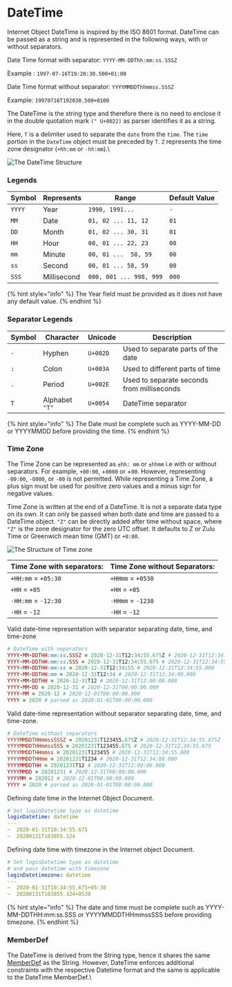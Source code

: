 # DateTime

Internet Object DateTime is inspired by the ISO 8601 format. DateTime can be passed as a string and is represented in the following ways, with or without separators.&#x20;

Date Time format with separator: `YYYY-MM-DDThh:mm:ss.SSSZ`&#x20;

Example : `1997-07-16T19:20:30.500+01:00`&#x20;

Date Time format without separator: `YYYYMMDDThhmmss.SSSZ`

Example: `19970716T192030.500+0100`

The DateTime is the string type and therefore there is no need to enclose it in the double quotation mark `(" U+0022)` as parser identifies it as a string.

Here, `T` is a delimiter used to separate the `date` from the `time`. The `time` portion in the `DateTime` object must be preceded by `T`.  `Z` represents the  time zone designator (`+hh:mm` or `-hh:mm`).\


![The DateTime Structure](https://lh5.googleusercontent.com/HZfCS7ZFKQQw-QG7mFfJSeHzQ3C53tnIWbLCab5EVlghVyn-ZMeNm0C7qifdI315eqZn5ifoRJ7rJ8R8NBTQeIAUGFFCy7bIju6SyenaKmU\_Ryr8T\_toC9DZrAVKUTDHjQxcbK-D)

### Legends&#x20;

| **Symbol** | Represents  | Range                   | Default Value |
| ---------- | ----------- | ----------------------- | ------------- |
| `YYYY`     | Year        | `1990, 1991...`         | `-`           |
| `MM`       | Date        | `01, 02 ... 11, 12`     | `01`          |
| `DD`       | Month       | `01, 02 ... 30, 31`     | `01`          |
| `HH`       | Hour        | `00, 01 ... 22, 23`     | `00`          |
| `mm`       | Minute      | `00, 01 ...  58, 59`    | `00`          |
| `ss`       | Second      | `00, 01 ... 58, 59`     | `00`          |
| `SSS`      | Millisecond | `000, 001 ... 998, 999` | `000`         |

{% hint style="info" %}
The Year field must be provided as it does not have any default value.
{% endhint %}

### Separator Legends

| **Symbol** | **Character**     | **Unicode** | **Description**                            |
| ---------- | ----------------- | ----------- | ------------------------------------------ |
| `-`        | Hyphen            | `U+002D`    | Used to separate parts of the date         |
| `:`        | Colon             | `U+003A`    | Used to different parts of time            |
| `.`        | Period            | `U+002E`    | Used to separate seconds from milliseconds |
| `T`        | Alphabet `"T"`    | `U+0054`    | DateTime separator                         |

{% hint style="info" %}
The Date must be complete such as YYYY-MM-DD or YYYYMMDD before providing the time.
{% endhint %}

### **Time Zone**

The Time Zone can be represented as `±hh: mm` or `±hhmm` i.e with or without separators. For example, `+00:00`, +`0000` or +`00`. However, representing `-00:00`, `-0000`, or `-00` is not permitted. While representing a Time Zone, a plus sign must be used for positive zero values and a minus sign for negative values.&#x20;

Time Zone is written at the end of a DateTime. It is not a separate data type on its own. It can only be passed when both date and time are passed to a DateTime object. `"Z"` can be directly added after time without space, where `"Z"` is the zone designator for the zero UTC offset. It defaults to Z or Zulu Time or Greenwich mean time (GMT) or `+0:00`.&#x20;

![The Structure of Time zone](https://lh3.googleusercontent.com/8FcFnhPMOD7gRgXIiY8Ov\_w0YQwMy-rV7MK4vc2OLhKdkrSsoQadwU46h1RumE2OP76pAsgGG1lC4JpkvoHpvS\_z581-N-x3HocwPJl9Q7XpqcdZeaDmfFX8wdch6NPPwnbP\_qmT)

| **Time Zone with separators:** | **Time Zone without Separators:** |
| ------------------------------ | --------------------------------- |
| `+HH:mm` = `+05:30`            | `+HHmm` = `+0530`                 |
| `+HH` = `+05`                  | `+HH` = `+05`                     |
| `-HH:mm` = `-12:30`            | `-HHmm` = `-1230`                 |
| `-HH` = `-12`                  | `-HH` = `-12`                     |

Valid date-time representation with separator separating date, time, and time-zone

```ruby
# DateTime with separators 
YYYY-MM-DDTHH:mm:ss.SSSZ = 2020-12-31T12:34:55.675Z # 2020-12-31T12:34:55.675Z
YYYY-MM-DDTHH:mm:ss.SSS	= 2020-12-31T12:34:55.675 # 2020-12-31T12:34:55.675
YYYY-MM-DDTHH:mm:ss = 2020-12-31T12:34:55 # 2020-12-31T12:34:55.000
YYYY-MM-DDTHH:mm = 2020-12-31T12:34 # 2020-12-31T12:34:00.000
YYYY-MM-DDTHH = 2020-12-31T12 # 2020-12-31T12:00:00.000
YYYY-MM-DD = 2020-12-31 # 2020-12-31T00:00:00.000
YYYY-MM = 2020-12 # 2020-12-01T00:00:00.000
YYYY = 2020 # parsed as 2020-01-01T00:00:00.000
```

Valid date-time representation without separator separating date, time, and time-zone.

```ruby
# DateTime without separators 
YYYYMMDDTHHmmssSSSZ	= 20201231T123455.675Z # 2020-12-31T12:34:55.675Z
YYYYMMDDTHHmmssSSS = 20201231T123455.675 # 2020-12-31T12:34:55.675
YYYYMMDDTHHmmss = 20201231T123455 # 2020-12-31T12:34:55.000
YYYYMMDDTHHmm = 20201231T1234 # 2020-12-31T12:34:00.000
YYYYMMDDTHH	= 20201231T12 # 2020-12-31T12:00:00.000
YYYYMMDD = 20201231 # 2020-12-31T00:00:00.000
YYYYMM = 202012 # 2020-12-01T00:00:00.000
YYYY = 2020 # parsed as 2020-01-01T00:00:00.000
```

Defining date time in the Internet Object Document.

```yaml
# Set loginDatetime type as datetime  
loginDatetime: datetime
---
~  2020-01-31T10:34:55.675
~  20200131T103855.324
```

Defining date time with timezone in the Internet object Document.

```yaml
# Set loginDatetime type as datetime 
# and pass datetime with timezone
loginDatetimezone: datetime
---
~  2020-01-31T10:34:55.675+05:30
~  20200131T103855.324+0530
```

{% hint style="info" %}
The date and time must be complete such as YYYY-MM-DDTHH:mm:ss.SSS or YYYYMMDDTHHmmssSSS before providing timezone.
{% endhint %}

### MemberDef

The DateTime is derived from the String type, hence it shares the same [MemberDef](../#memberdef) as the String. However, DateTime enforces additional constraints with the respective Datetime format and the same is applicable to the DateTime MemberDef.\
